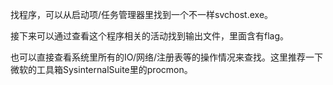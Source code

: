 找程序，可以从启动项/任务管理器里找到一个不一样svchost.exe。

接下来可以通过查看这个程序相关的活动找到输出文件，里面含有flag。

也可以直接查看系统里所有的IO/网络/注册表等的操作情况来查找。这里推荐一下微软的工具箱SysinternalSuite里的procmon。